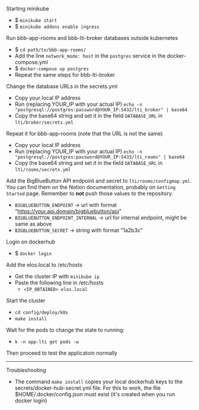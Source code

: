 Starting minikube

* $ `minikube start`
* $ `minikube addons enable ingress`

Run bbb-app-rooms and bbb-lti-broker databases outside kubernetes

* $ `cd path/to/bbb-app-rooms/`
* Add the line `network_mode: host` in the `postgres` service in the docker-compose.yml
* $ `docker-compose up postgres`
* Repeat the same steps for bbb-lti-broker

Change the database URLs in the secrets.yml

* Copy your local IP address
* Run (replacing YOUR_IP with your actual IP) `echo -n "postgresql://postgres:password@YOUR_IP:5432/lti_broker" | base64`
* Copy the base64 string and set it in the field `DATABASE_URL` in `lti/broker/secrets.yml`

Repeat it for bbb-app-rooms (note that the URL is not the same)

* Copy your local IP address
* Run (replacing YOUR_IP with your actual IP) `echo -n "postgresql://postgres:password@YOUR_IP:5433/lti_rooms" | base64`
* Copy the base64 string and set it in the field `DATABASE_URL` in `lti/rooms/secrets.yml`

Add the BigBlueButton API endpoint and secret to `lti/rooms/configmap.yml`. You can find them
on the Notion documentation, probably on `Getting Started` page. Remember to **not** push those
values to the repository. 

* `BIGBLUEBUTTON_ENDPOINT`          -> url with format "https://your.api.domain/bigbluebutton/api"
* `BIGBLUEBUTTON_ENDPOINT_INTERNAL` -> url for internal endpoint, might be same as above
* `BIGBLUEBUTTON_SECRET`            -> string with format "1a2b3c"

Login on dockerhub

* $ `docker login`

Add the elos.local to /etc/hosts

* Get the cluster IP with `minikube ip`
* Paste the following line in /etc/hosts
  * `<IP_OBTAINED> elos.local`

Start the cluster

* `cd config/deploy/k8s`
* `make install`

Wait for the pods to change the state to running:

* `k -n app-lti get pods -w`

Then proceed to test the applicatoin normally

---

Troubleshooting

* The command `make install` copies your local dockerhub keys to the
secrets/docker-hub-secret.yml file. For this to work, the file
$HOME/.docker/config.json must exist (it's created when you run docker login)

